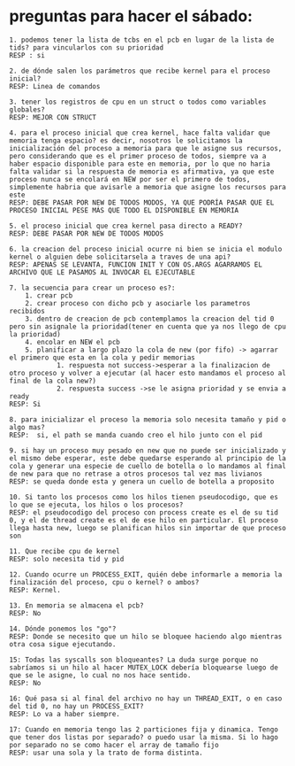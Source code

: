 # preguntas para hacer el sábado: 

	1. podemos tener la lista de tcbs en el pcb en lugar de la lista de tids? para vincularlos con su prioridad
	RESP : si

	2. de dónde salen los parámetros que recibe kernel para el proceso inicial?
	RESP: Linea de comandos

	3. tener los registros de cpu en un struct o todos como variables globales? 
	RESP: MEJOR CON STRUCT

	4. para el proceso inicial que crea kernel, hace falta validar que memoria tenga espacio? es decir, nosotros le solicitamos la inicialización del proceso a memoria para que le asigne sus recursos, pero considerando que es el primer proceso de todos, siempre va a haber espacio disponible para este en memoria, por lo que no haria falta validar si la respuesta de memoria es afirmativa, ya que este proceso nunca se encolará en NEW por ser el primero de todos, simplemente habria que avisarle a memoria que asigne los recursos para este
	RESP: DEBE PASAR POR NEW DE TODOS MODOS, YA QUE PODRÍA PASAR QUE EL PROCESO INICIAL PESE MÁS QUE TODO EL DISPONIBLE EN MEMORIA

	5. el proceso inicial que crea kernel pasa directo a READY?
	RESP: DEBE PASAR POR NEW DE TODOS MODOS

	6. la creacion del proceso inicial ocurre ni bien se inicia el modulo kernel o alguien debe solicitarsela a traves de una api?
	RESP: APENAS SE LEVANTA, FUNCION INIT Y CON OS.ARGS AGARRAMOS EL ARCHIVO QUE LE PASAMOS AL INVOCAR EL EJECUTABLE

	7. la secuencia para crear un proceso es?: 
      	1. crear pcb
      	2. crear proceso con dicho pcb y asociarle los parametros recibidos
      	3. dentro de creacion de pcb contemplamos la creacion del tid 0 pero sin asignale la prioridad(tener en cuenta que ya nos llego de cpu la prioridad)
      	4. encolar en NEW el pcb
      	5. planificar a largo plazo la cola de new (por fifo) -> agarrar el primero que esta en la cola y pedir memorias
            	1. respuesta not success->esperar a la finalizacion de otro proceso y volver a ejecutar (al hacer esto mandamos el proceso al final de la cola new?)
            	2. respuesta success ->se le asigna prioridad y se envia a ready
	RESP: Si

	8. para inicializar el proceso la memoria solo necesita tamaño y pid o algo mas?	
	RESP:  si, el path se manda cuando creo el hilo junto con el pid 
   
	9. si hay un proceso muy pesado en new que no puede ser inicializado y el mismo debe esperar, este debe quedarse esperando al principio de la cola y generar una especie de cuello de botella o lo mandamos al final de new para que no retrase a otros procesos tal vez mas livianos
    RESP: se queda donde esta y genera un cuello de botella a proposito
   
	10. Si tanto los procesos como los hilos tienen pseudocodigo, que es lo que se ejecuta, los hilos o los procesos? 
    RESP: el pseudocodigo del proceso con process create es el de su tid 0, y el de thread create es el de ese hilo en particular. El proceso llega hasta new, luego se planifican hilos sin importar de que proceso son

	11. Que recibe cpu de kernel
	RESP: solo necesita tid y pid

	12. Cuando ocurre un PROCESS_EXIT, quién debe informarle a memoria la finalización del proceso, cpu o kernel? o ambos?
	RESP: Kernel.

	13. En memoria se almacena el pcb?
	RESP: No

	14. Dónde ponemos los "go"?
	RESP: Donde se necesito que un hilo se bloquee haciendo algo mientras otra cosa sigue ejecutando.

	15: Todas las syscalls son bloqueantes? La duda surge porque no sabríamos si un hilo al hacer MUTEX_LOCK debería bloquearse luego de que se le asigne, lo cual no nos hace sentido.
	RESP: No

	16: Qué pasa si al final del archivo no hay un THREAD_EXIT, o en caso del tid 0, no hay un PROCESS_EXIT?
	RESP: Lo va a haber siempre.

	17: Cuando en memoria tengo las 2 particiones fija y dinamica. Tengo que tener dos listas por separado? o puedo usar la misma. Si lo hago por separado no se como hacer el array de tamaño fijo
	RESP: usar una sola y la trato de forma distinta.